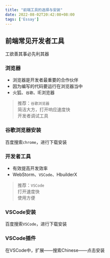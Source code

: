 ```yaml
---
title: "前端工具的选择与安装"
date: 2022-08-02T20:42:08+08:00
tags: ['Essay']
---
```


## 前端常见开发者工具
工欲善其事必先利其器
### 浏览器
- 浏览器是开发者最重要的合作伙伴  
- 因为编写的代码要运行在浏览器当中
- 火狐、`谷歌`、IE浏览器

> 推荐：`谷歌浏览器`  
简洁大方，打开响应速度快  
开发者调试工具
### 谷歌浏览器安装
百度搜索`chrome`，进行下载安装
### 开发者工具
- 有效提高开发效率
- WebStorm、`VSCode`、HbuilderX
> 推荐：`VSCode`  
打开速度快  
使用方便
### VSCode安装
百度搜索`VSCode`，进行下载安装
### VSCode插件
在VSCode中，扩展——搜索Chinese——点击安装
